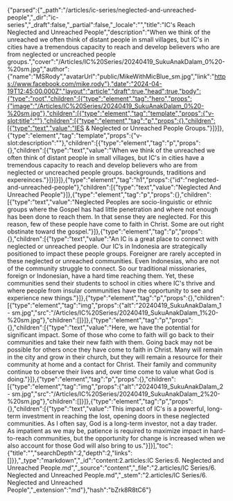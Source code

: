 {"parsed":{"_path":"/articles/ic-series/neglected-and-unreached-people","_dir":"ic-series","_draft":false,"_partial":false,"_locale":"","title":"IC's Reach Neglected and Unreached People","description":"When we think of the unreached we often think of distant people in small villages, but IC's in cities have a tremendous capacity to reach and develop believers who are from neglected or uncreached people groups.","cover":"/Articles/IC%20Series/20240419_SukuAnakDalam_0%20-%20sm.jpg","author":{"name":"MSRody","avatarUrl":"public/MikeWithMicBlue_sm.jpg","link":"https://www.facebook.com/mike.rody"},"date":"2024-04-19T12:45:00.000Z","layout":"article","draft":true,"head":true,"body":{"type":"root","children":[{"type":"element","tag":"hero","props":{"image":"/Articles/IC%20Series/20240419_SukuAnakDalam_0%20-%20sm.jpg"},"children":[{"type":"element","tag":"template","props":{"v-slot:title":""},"children":[{"type":"element","tag":"p","props":{},"children":[{"type":"text","value":"IES & Neglected or Unreached People Groups."}]}]},{"type":"element","tag":"template","props":{"v-slot:description":""},"children":[{"type":"element","tag":"p","props":{},"children":[{"type":"text","value":"When we think of the unreached we often think of distant people in small villages, but IC's in cities have a tremendous capacity to reach and develop believers who are from neglected or uncreached people groups. backgrounds, traditions and expereinces."}]}]}]},{"type":"element","tag":"h1","props":{"id":"neglected-and-unreached-people"},"children":[{"type":"text","value":"Neglected And Unreached People"}]},{"type":"element","tag":"p","props":{},"children":[{"type":"text","value":"Neglected Peoples are socio-linguistic or ethnic groups where the Gospel has had little penetration and where not enough has been done to reach them. In that sense they are neglected. For this reason, few of these people have come to faith in Christ. Some are out right obstinate toward the gospel."}]},{"type":"element","tag":"p","props":{},"children":[{"type":"text","value":"An IC is a great place to connect with neglected or unreached people. Our IC’s in Indonesia are strategically positioned to impact these people groups. Foreigner are rarely accepted in these neglected or unreached communities. Even Indonesias, who are not of the community struggle to connect. So our traditional missionaries, foreign or Indonesian, have a hard time reaching them. Yet, these communities send their students to school in cities where IC's thrive and where people from insular communities have the opportunity to see and experience new things."}]},{"type":"element","tag":"p","props":{},"children":[{"type":"element","tag":"img","props":{"alt":"20240419_SukuAnakDalam_1 - sm.jpg","src":"/Articles/IC%20Series/20240419_SukuAnakDalam_1%20-%20sm.jpg"},"children":[]}]},{"type":"element","tag":"p","props":{},"children":[{"type":"text","value":"Here, we have the potential for significant impact. Some of those who come to faith will go back to their communities and take their new faith with them. Going back may not be possible for others once they have come to faith in Christ. Many will remain in the city and grow in their church, but they will remain a resource for their community at home and a contact for Christ. Their family and community continue to observe their lives and, over time come to value what God is doing."}]},{"type":"element","tag":"p","props":{},"children":[{"type":"element","tag":"img","props":{"alt":"20240419_SukuAnakDalam_2 - sm.jpg","src":"/Articles/IC%20Series/20240419_SukuAnakDalam_2%20-%20sm.jpg"},"children":[]}]},{"type":"element","tag":"p","props":{},"children":[{"type":"text","value":"This impact of IC's is a powerful, long-term investment in reaching the lost, opening doors in these neglected communities. As I often say, God is a long-term investor, not a day trader. As impatient as we may be, patience is required to maximize impact in hard-to-reach communities, but the opportunity for change is increased when we also account for those God will also bring to us."}]}],"toc":{"title":"","searchDepth":2,"depth":2,"links":[]}},"_type":"markdown","_id":"content:2.articles:IC Series:6. Neglected and Unreached People.md","_source":"content","_file":"2.articles/IC Series/6. Neglected and Unreached People.md","_stem":"2.articles/IC Series/6. Neglected and Unreached People","_extension":"md"},"hash":"bZrk8R8tC6"}
